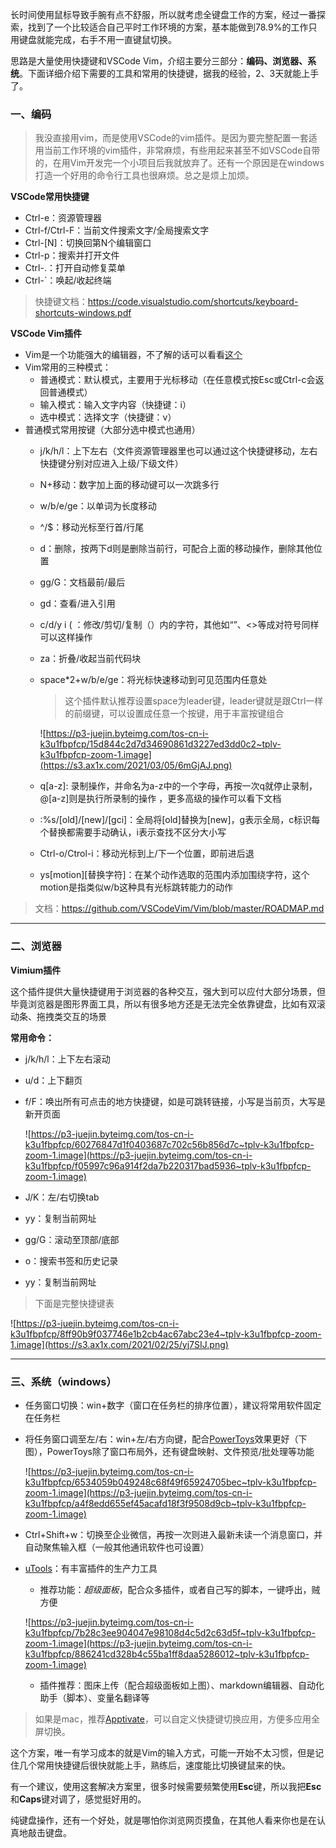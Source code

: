 长时间使用鼠标导致手腕有点不舒服，所以就考虑全键盘工作的方案，经过一番探索，找到了一个比较适合自己平时工作环境的方案，基本能做到78.9%的工作只用键盘就能完成，右手不用一直键鼠切换。

思路是大量使用快捷键和VSCode Vim，介绍主要分三部分：**编码、浏览器、系统**。下面详细介绍下需要的工具和常用的快捷键，据我的经验，2、3天就能上手了。

### 一、编码

> 我没直接用vim，而是使用VSCode的vim插件。是因为要完整配置一套适用当前工作环境的vim插件，非常麻烦，有些用起来甚至不如VSCode自带的，在用Vim开发完一个小项目后我就放弃了。还有一个原因是在windows打造一个好用的命令行工具也很麻烦。总之是烦上加烦。

**VSCode常用快捷键**

- Ctrl-e：资源管理器
- Ctrl-f/Ctrl-F：当前文件搜索文字/全局搜索文字
- Ctrl-[N]：切换回第N个编辑窗口
- Ctrl-p：搜索并打开文件
- Ctrl-.：打开自动修复菜单
- Ctrl-`：唤起/收起终端

> 快捷键文档：https://code.visualstudio.com/shortcuts/keyboard-shortcuts-windows.pdf

**VSCode Vim插件**

- Vim是一个功能强大的编辑器，不了解的话可以看看[这个](https://www.runoob.com/linux/linux-vim.html)
- Vim常用的三种模式：
    - 普通模式：默认模式，主要用于光标移动（在任意模式按Esc或Ctrl-c会返回普通模式）
    - 输入模式：输入文字内容（快捷键：i）
    - 选中模式：选择文字（快捷键：v）
- 普通模式常用按键（大部分选中模式也通用）
    - j/k/h/l：上下左右（文件资源管理器里也可以通过这个快捷键移动，左右快捷键分别对应进入上级/下级文件）
    - N+移动：数字加上面的移动键可以一次跳多行
    - w/b/e/ge：以单词为长度移动
    - ^/$：移动光标至行首/行尾
    - d：删除，按两下d则是删除当前行，可配合上面的移动操作，删除其他位置
    - gg/G：文档最前/最后
    - gd：查看/进入引用
    - c/d/y i ( ：修改/剪切/复制（）内的字符，其他如“”、<>等成对符号同样可以这样操作
    - za：折叠/收起当前代码块
    - space*2+w/b/e/ge：将光标快速移动到可见范围内任意处

        > 这个插件默认推荐设置space为leader键，leader键就是跟Ctrl一样的前缀键，可以设置成任意一个按键，用于丰富按键组合

        ![https://p3-juejin.byteimg.com/tos-cn-i-k3u1fbpfcp/15d844c2d7d34690861d3227ed3dd0c2~tplv-k3u1fbpfcp-zoom-1.image](https://s3.ax1x.com/2021/03/05/6mGjAJ.png)

    - q[a-z]: 录制操作，并命名为a-z中的一个字母，再按一次q就停止录制，@[a-z]则是执行所录制的操作 ，更多高级的操作可以看下文档
    - :%s/[old]/[new]/[gci]：全局将[old]替换为[new]，g表示全局，c标识每个替换都需要手动确认，i表示查找不区分大小写
    - Ctrl-o/Ctrol-i：移动光标到上/下一个位置，即前进后退
    - ys[motion][替换字符]：在某个动作选取的范围内添加围绕字符，这个motion是指类似w/b这种具有光标跳转能力的动作

> 文档：https://github.com/VSCodeVim/Vim/blob/master/ROADMAP.md

---

### 二、浏览器

**Vimium插件**

这个插件提供大量快捷键用于浏览器的各种交互，强大到可以应付大部分场景，但毕竟浏览器是图形界面工具，所以有很多地方还是无法完全依靠键盘，比如有双滚动条、拖拽类交互的场景

**常用命令：**

- j/k/h/l：上下左右滚动
- u/d：上下翻页
- f/F：唤出所有可点击的地方快捷键，如是可跳转链接，小写是当前页，大写是新开页面

    ![https://p3-juejin.byteimg.com/tos-cn-i-k3u1fbpfcp/60276847d1f0403687c702c56b856d7c~tplv-k3u1fbpfcp-zoom-1.image](https://p3-juejin.byteimg.com/tos-cn-i-k3u1fbpfcp/f05997c96a914f2da7b220317bad5936~tplv-k3u1fbpfcp-zoom-1.image)

- J/K：左/右切换tab
- yy：复制当前网址
- gg/G：滚动至顶部/底部
- o：搜索书签和历史记录
- yy：复制当前网址

> 下面是完整快捷键表

![https://p3-juejin.byteimg.com/tos-cn-i-k3u1fbpfcp/8ff90b9f037746e1b2cb4ac67abc23e4~tplv-k3u1fbpfcp-zoom-1.image](https://s3.ax1x.com/2021/02/25/yj7SIJ.png)

---

### 三、系统（windows）

- 任务窗口切换：win+数字（窗口在任务栏的排序位置），建议将常用软件固定在任务栏
- 将任务窗口调至左/右：win+左/右方向键，配合[PowerToys](https://github.com/microsoft/PowerToys)效果更好（下图），PowerToys除了窗口布局外，还有键盘映射、文件预览/批处理等功能

    ![https://p3-juejin.byteimg.com/tos-cn-i-k3u1fbpfcp/6534059b049248c68f49f65924705bec~tplv-k3u1fbpfcp-zoom-1.image](https://p3-juejin.byteimg.com/tos-cn-i-k3u1fbpfcp/a4f8edd655ef45acafd18f3f9508d9cb~tplv-k3u1fbpfcp-zoom-1.image)

- Ctrl+Shift+w：切换至企业微信，再按一次则进入最新未读一个消息窗口，并自动聚焦输入框（一般其他通讯软件也可设置）
- [uTools](https://u.tools/)：有丰富插件的生产力工具
    - 推荐功能：*超级面板*，配合众多插件，或者自己写的脚本，一键呼出，贼方便

    ![https://p3-juejin.byteimg.com/tos-cn-i-k3u1fbpfcp/7b28c3ee904047e98108d4c5d2c63d5f~tplv-k3u1fbpfcp-zoom-1.image](https://p3-juejin.byteimg.com/tos-cn-i-k3u1fbpfcp/886241cd328b4c55ba1ff8daa5286012~tplv-k3u1fbpfcp-zoom-1.image)

    - 插件推荐：图床上传（配合超级面板如上图）、markdown编辑器、自动化助手（脚本）、变量名翻译等

> 如果是mac，推荐[Apptivate](http://www.apptivateapp.com/)，可以自定义快捷键切换应用，方便多应用全屏切换。

这个方案，唯一有学习成本的就是Vim的输入方式，可能一开始不太习惯，但是记住几个常用快捷键后很快就能上手，熟练后，速度能比切换键鼠来的快。

有一个建议，使用这套解决方案里，很多时候需要频繁使用**Esc**键，所以我把**Esc**和**Caps**键对调了，感觉挺好用的。

纯键盘操作，还有一个好处，就是哪怕你浏览网页摸鱼，在其他人看来你也是在认真地敲击键盘。